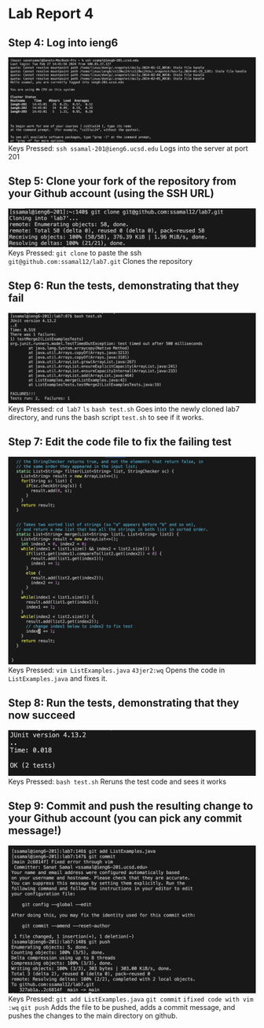 # Lab Report 4

## Step 4: Log into ieng6
![Image](Lab7_Step4.png)
Keys Pressed: `ssh ssamal-201@ieng6.ucsd.edu` <enter>
Logs into the server at port 201

## Step 5: Clone your fork of the repository from your Github account (using the SSH URL)
![Image](Lab7_Step5.png)
Keys Pressed: `git clone` <command><v> to paste the ssh `git@github.com:ssamal12/lab7.git` <enter>
Clones the repository

## Step 6: Run the tests, demonstrating that they fail
![Image](Lab7_Step6.png)
Keys Pressed: `cd lab7` <enter> `ls` <enter> `bash test.sh` <enter>
Goes into the newly cloned lab7 directory, and runs the bash script `test.sh` to see if it works. 

## Step 7: Edit the code file to fix the failing test
![Image](Lab7_step7.png)
Keys Pressed: `vim ListExamples.java` <enter> `43jer2:wq`<enter>
Opens the code in `ListExamples.java` and fixes it. 

## Step 8: Run the tests, demonstrating that they now succeed
![Image](Lab7_Step8.png)
Keys Pressed: `bash test.sh` <enter>
Reruns the test code and sees it works

## Step 9: Commit and push the resulting change to your Github account (you can pick any commit message!)
![Image](Lab7_Step9.png)
Keys Pressed: `git add ListExamples.java` <enter> `git commit` <enter> `ifixed code with vim` <esc> `:wq` `git push`
Adds the file to be pushed, adds a commit message, and pushes the changes to the main directory on github. 

